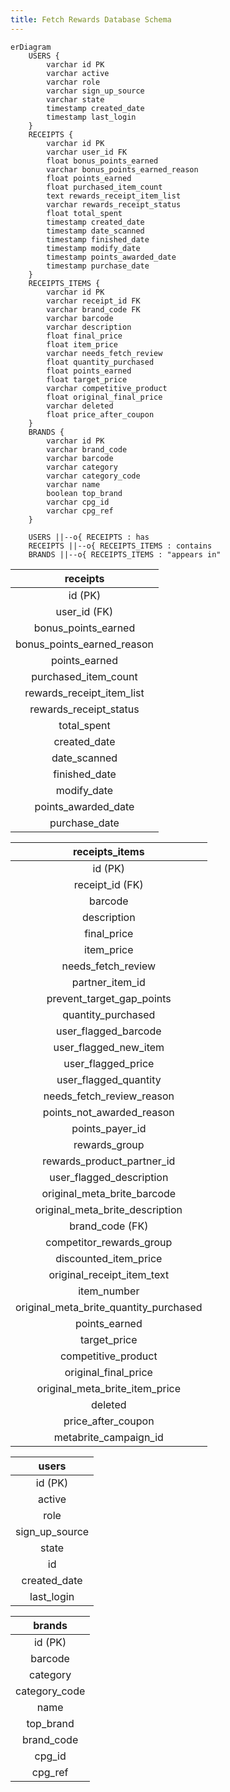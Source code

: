 ```yaml
---
title: Fetch Rewards Database Schema
---
```

```mermaid
erDiagram
    USERS {
        varchar id PK
        varchar active
        varchar role
        varchar sign_up_source
        varchar state
        timestamp created_date
        timestamp last_login
    }
    RECEIPTS {
        varchar id PK
        varchar user_id FK
        float bonus_points_earned
        varchar bonus_points_earned_reason
        float points_earned
        float purchased_item_count
        text rewards_receipt_item_list
        varchar rewards_receipt_status
        float total_spent
        timestamp created_date
        timestamp date_scanned
        timestamp finished_date
        timestamp modify_date
        timestamp points_awarded_date
        timestamp purchase_date
    }
    RECEIPTS_ITEMS {
        varchar id PK
        varchar receipt_id FK
        varchar brand_code FK
        varchar barcode
        varchar description
        float final_price
        float item_price
        varchar needs_fetch_review
        float quantity_purchased
        float points_earned
        float target_price
        varchar competitive_product
        float original_final_price
        varchar deleted
        float price_after_coupon
    }
    BRANDS {
        varchar id PK
        varchar brand_code
        varchar barcode
        varchar category
        varchar category_code
        varchar name
        boolean top_brand
        varchar cpg_id
        varchar cpg_ref
    }

    USERS ||--o{ RECEIPTS : has
    RECEIPTS ||--o{ RECEIPTS_ITEMS : contains
    BRANDS ||--o{ RECEIPTS_ITEMS : "appears in"
```



| receipts |
|:-------------:|
| id (PK) |
| user_id (FK)|
| bonus_points_earned |
| bonus_points_earned_reason |
| points_earned |
| purchased_item_count |
| rewards_receipt_item_list |
| rewards_receipt_status |
| total_spent |
| created_date |
| date_scanned |
| finished_date |
| modify_date |
| points_awarded_date |
| purchase_date |


| receipts_items |
|:-------------:|
| id (PK) |
| receipt_id  (FK)|
| barcode |
| description |
| final_price |
| item_price |
| needs_fetch_review |
| partner_item_id |
| prevent_target_gap_points |
| quantity_purchased |
| user_flagged_barcode |
| user_flagged_new_item |
| user_flagged_price |
| user_flagged_quantity |
| needs_fetch_review_reason |
| points_not_awarded_reason |
| points_payer_id |
| rewards_group |
| rewards_product_partner_id |
| user_flagged_description |
| original_meta_brite_barcode |
| original_meta_brite_description |
| brand_code  (FK)|
| competitor_rewards_group |
| discounted_item_price |
| original_receipt_item_text |
| item_number |
| original_meta_brite_quantity_purchased |
| points_earned |
| target_price |
| competitive_product |
| original_final_price |
| original_meta_brite_item_price |
| deleted |
| price_after_coupon |
| metabrite_campaign_id |

| users |
|:----:|
| id (PK) |
| active |
| role |
| sign_up_source |
| state |
| id |
| created_date |
| last_login |

| brands |
|:--------:|
| id (PK) |
| barcode |
| category |
| category_code |
| name |
| top_brand |
| brand_code |
| cpg_id |
| cpg_ref |
